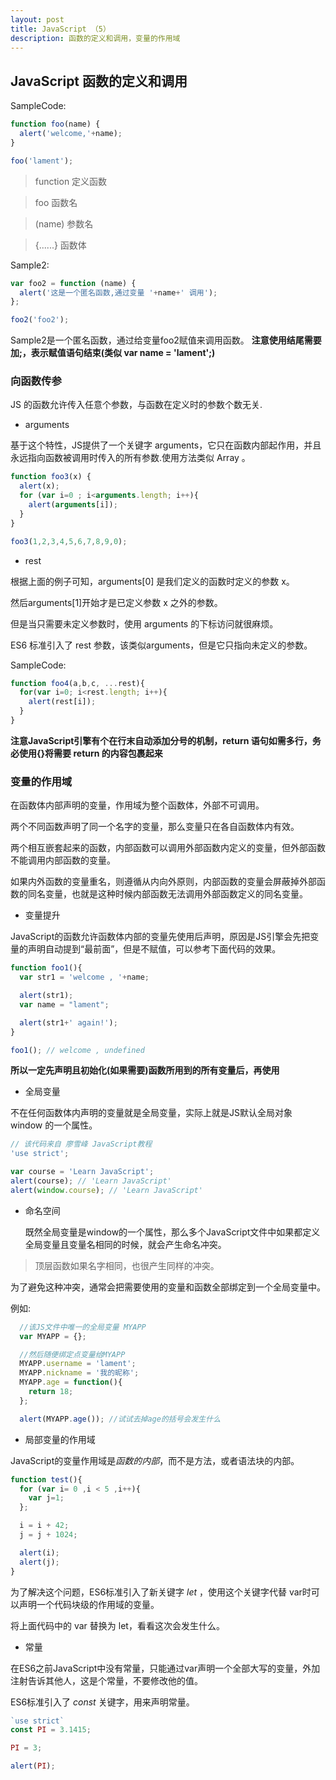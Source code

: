 ```yaml
---
layout: post
title: JavaScript （5）
description: 函数的定义和调用，变量的作用域
---
```


## JavaScript 函数的定义和调用

SampleCode:

```JavaScript
function foo(name) {
  alert('welcome,'+name);
}

foo('lament');
```
> function 定义函数

> foo 函数名

> (name) 参数名

> {......} 函数体

Sample2:
```JavaScript
var foo2 = function (name) {
  alert('这是一个匿名函数,通过变量 '+name+' 调用');
};

foo2('foo2');
```
Sample2是一个匿名函数，通过给变量foo2赋值来调用函数。
__注意使用结尾需要加;，表示赋值语句结束(类似 var name = 'lament';)__

### 向函数传参

JS 的函数允许传入任意个参数，与函数在定义时的参数个数无关.

+ arguments

基于这个特性，JS提供了一个关键字 arguments，它只在函数内部起作用，并且永远指向函数被调用时传入的所有参数.使用方法类似 Array 。

```JavaScript
function foo3(x) {
  alert(x);
  for (var i=0 ; i<arguments.length; i++){
    alert(arguments[i]);
  }
}

foo3(1,2,3,4,5,6,7,8,9,0);
```
+ rest

根据上面的例子可知，arguments[0] 是我们定义的函数时定义的参数 x。

然后arguments[1]开始才是已定义参数 x 之外的参数。

但是当只需要未定义参数时，使用 arguments 的下标访问就很麻烦。

ES6 标准引入了 rest 参数，该类似arguments，但是它只指向未定义的参数。

SampleCode:
```JavaScript
function foo4(a,b,c, ...rest){
  for(var i=0; i<rest.length; i++){
    alert(rest[i]);
  }
}
```
__注意JavaScript引擎有个在行末自动添加分号的机制，return 语句如需多行，务必使用{}将需要 return 的内容包裹起来__


### 变量的作用域

在函数体内部声明的变量，作用域为整个函数体，外部不可调用。

两个不同函数声明了同一个名字的变量，那么变量只在各自函数体内有效。

两个相互嵌套起来的函数，内部函数可以调用外部函数内定义的变量，但外部函数不能调用内部函数的变量。

如果内外函数的变量重名，则遵循从内向外原则，内部函数的变量会屏蔽掉外部函数的同名变量，也就是这种时候内部函数无法调用外部函数定义的同名变量。

+ 变量提升

JavaScript的函数允许函数体内部的变量先使用后声明，原因是JS引擎会先把变量的声明自动提到“最前面”，但是不赋值，可以参考下面代码的效果。

```JavaScript
function foo1(){
  var str1 = 'welcome , '+name;

  alert(str1);
  var name = "lament";

  alert(str1+' again!');
}

foo1(); // welcome , undefined
```

__所以一定先声明且初始化(如果需要)函数所用到的所有变量后，再使用__

+ 全局变量

不在任何函数体内声明的变量就是全局变量，实际上就是JS默认全局对象 window 的一个属性。

```JavaScript
// 该代码来自 廖雪峰 JavaScript教程
'use strict';

var course = 'Learn JavaScript';
alert(course); // 'Learn JavaScript'
alert(window.course); // 'Learn JavaScript'
```

+ 命名空间

  既然全局变量是window的一个属性，那么多个JavaScript文件中如果都定义全局变量且变量名相同的时候，就会产生命名冲突。

> 顶层函数如果名字相同，也很产生同样的冲突。

  为了避免这种冲突，通常会把需要使用的变量和函数全部绑定到一个全局变量中。

  例如:
```JavaScript
  //该JS文件中唯一的全局变量 MYAPP
  var MYAPP = {};

  //然后随便绑定点变量给MYAPP
  MYAPP.username = 'lament';
  MYAPP.nickname = '我的昵称';
  MYAPP.age = function(){
    return 18;
  };

  alert(MYAPP.age()); //试试去掉age的括号会发生什么

```

+ 局部变量的作用域

JavaScript的变量作用域是*函数的内部*，而不是方法，或者语法块的内部。

```JavaScript
function test(){
  for (var i= 0 ,i < 5 ,i++){
    var j=1;
  };

  i = i + 42;
  j = j + 1024;

  alert(i);
  alert(j);
}
```
为了解决这个问题，ES6标准引入了新关键字 *let* ，使用这个关键字代替 var时可以声明一个代码块级的作用域的变量。

将上面代码中的 var 替换为 let，看看这次会发生什么。

+ 常量

在ES6之前JavaScript中没有常量，只能通过var声明一个全部大写的变量，外加注射告诉其他人，这是个常量，不要修改他的值。

ES6标准引入了 *const* 关键字，用来声明常量。

```JavaScript
`use strict`
const PI = 3.1415;

PI = 3;

alert(PI);
```

